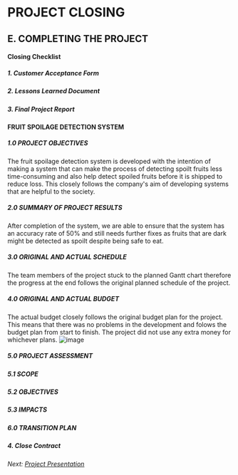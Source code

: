 # PROJECT CLOSING

## E. COMPLETING THE PROJECT

#### Closing Checklist

##### 1. Customer Acceptance Form

##### 2. Lessons Learned Document

##### 3. Final Project Report

#### FRUIT SPOILAGE DETECTION SYSTEM

##### 1.0 PROJECT OBJECTIVES

The fruit spoilage detection system is developed with the intention of making a system that can make the process of detecting spoilt fruits less time-consuming and also help detect spoiled fruits before it is shipped to reduce loss. This closely follows the company's aim of developing systems that are helpful to the society.

##### 2.0 SUMMARY OF PROJECT RESULTS

After completion of the system, we are able to ensure that the system has an accuracy rate of 50% and still needs further fixes as fruits that are dark might be detected as spoilt despite being safe to eat.

##### 3.0 ORIGINAL AND ACTUAL SCHEDULE

The team members of the project stuck to the planned Gantt chart therefore the progress at the end follows the original planned schedule of the project.

##### 4.0 ORIGINAL AND ACTUAL BUDGET

The actual budget closely follows the original budget plan for the project. This means that there was no problems in the development and folows the budget plan from start to finish. The project did not use any extra money for whichever plans. 
![image](https://user-images.githubusercontent.com/121591014/211733144-dac4b484-7956-4d85-ba71-f550aa7adcd5.png)


##### 5.0 PROJECT ASSESSMENT

##### 5.1 SCOPE

##### 5.2 OBJECTIVES

##### 5.3 IMPACTS

##### 6.0 TRANSITION PLAN

##### 4. Close Contract


###### Next: [Project Presentation](https://github.com/n-miera/Fruit-Spoilage-Detection-System/blob/main/PMP/F-PROJECT_PRESENTATION.md)
